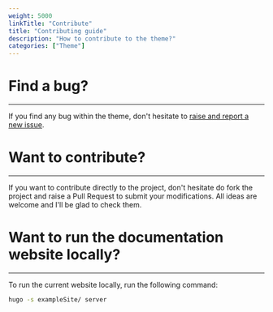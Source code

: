 ```yaml
---
weight: 5000
linkTitle: "Contribute"
title: "Contributing guide"
description: "How to contribute to the theme?"
categories: ["Theme"]
---
```


# Find a bug?
---

If you find any bug within the theme, don't hesitate to [raise and report a new issue](https://github.com/jgazeau/shadocs/issues/new).

# Want to contribute?
---

If you want to contribute directly to the project, don't hesitate do fork the project and raise a Pull Request to submit your modifications. All ideas are welcome and I'll be glad to check them.

# Want to run the documentation website locally?
---

To run the current website locally, run the following command:
```sh
hugo -s exampleSite/ server
```
